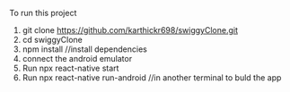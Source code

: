 To run this project

1. git clone https://github.com/karthickr698/swiggyClone.git
2. cd swiggyClone
3. npm install //install dependencies
4. connect the android emulator
5. Run npx react-native start
6. Run npx react-native run-android //in another terminal to buld the app
